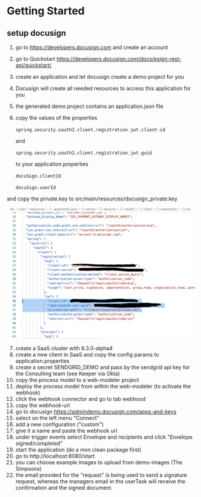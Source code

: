 # Getting Started

## setup docusign 
  1. go to https://developers.docusign.com and create an account
  2. go to Quickstart https://developers.docusign.com/docs/esign-rest-api/quickstart/ 
  3. create an application and let docusign create a demo project for you
  4. Docusign will create all needed resources to access this application for you
  5. the generated demo project contains an application.json file
  6. copy the values of the properties


      ```spring.security.oauth2.client.registration.jwt.client-id```

      and 

      ```spring.security.oauth2.client.registration.jwt.guid``` 

      to your application.properties

      ```docuSign.clientId```

      ```docuSign.userId```

   and copy the private.key to src/main/resources/docusign_private.key

![](docusign_props.png)

  7. create a SaaS cluster with 8.3.0-alpha4
  8. create a new client in SaaS and copy the config params to application.properties
  9. create a secret SENDGRID_DEMO and pass by the sendgrid api key for the Consulting team (see Keeper via Okta)
  10. copy the process model to a web-modeler project
  11. deploy the process model from within the web-modeler (to activate the webhook)
  12. click the webhook connector and go to tab webhood
  13. copy the webhook-url
  14. go to docusign https://admindemo.docusign.com/apps-and-keys
  15. select on the left menu "Connect"
  16. add a new configuration ("custom")
  17. give it a name and paste the webhook url
  18. under trigger events select Envelope and recipients and click "Envelope signed/completed"
  19. start the application (do a mvn clean package first)
  20. go to http://localhost:8080/start
  21. you can choose example images to upload from demo-images (The Simpsons)
  22. the email provided for the "request" is being used to send a signature request, whereas the managers email in the userTask will receive the confirmation and the signed document.

